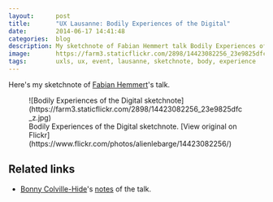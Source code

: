 ```yaml
---
layout:      post
title:       "UX Lausanne: Bodily Experiences of the Digital"
date:        2014-06-17 14:41:48
categories:  blog
description: My sketchnote of Fabian Hemmert talk Bodily Experiences of the Digital
image:       https://farm3.staticflickr.com/2898/14423082256_23e9825dfc_z.jpg
tags:        uxls, ux, event, lausanne, sketchnote, body, experience
---
```


Here's my sketchnote of [Fabian Hemmert](https://twitter.com/fabianhemmert)'s talk.

<figure>
![Bodily Experiences of the Digital sketchnote](https://farm3.staticflickr.com/2898/14423082256_23e9825dfc_z.jpg)
  <figcaption>Bodily Experiences of the Digital sketchnote. [View original on Flickr](https://www.flickr.com/photos/alienlebarge/14423082256/)</figcaption>
</figure>

## Related links

- [Bonny Colville-Hide](https://twitter.com/almostexact)'s [notes](http://rockpooldigitalux.tumblr.com/post/86586868721/bodily-experiences-of-the-digital-fabian-hemmert) of the talk.

